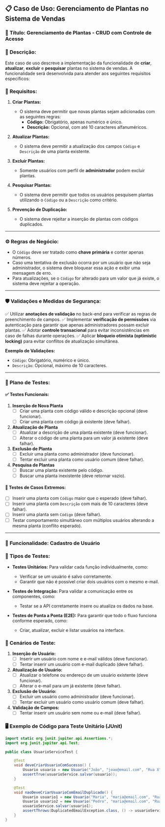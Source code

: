 
## 📋 Caso de Uso: Gerenciamento de Plantas no Sistema de Vendas

### 🎯 **Título:** Gerenciamento de Plantas - CRUD com Controle de Acesso

### 📝 **Descrição:**
Este caso de uso descreve a implementação da funcionalidade de **criar**, **atualizar**, **excluir** e **pesquisar** plantas no sistema de vendas. A funcionalidade será desenvolvida para atender aos seguintes requisitos específicos:

### 📌 **Requisitos:**
1. **Criar Plantas:**
   - O sistema deve permitir que novas plantas sejam adicionadas com as seguintes regras:
     - **Código:** Obrigatório, apenas numérico e único.
     - **Descrição:** Opcional, com até 10 caracteres alfanuméricos.

2. **Atualizar Plantas:**
   - O sistema deve permitir a atualização dos campos `Código` e `Descrição` de uma planta existente.

3. **Excluir Plantas:**
   - Somente usuários com perfil de **administrador** podem excluir plantas.

4. **Pesquisar Plantas:**
   - O sistema deve permitir que todos os usuários pesquisem plantas utilizando o `Código` ou a `Descrição` como critério.

5. **Prevenção de Duplicação:**
   - O sistema deve rejeitar a inserção de plantas com códigos duplicados.

---

### ⚙️ **Regras de Negócio:**
- O `Código` deve ser tratado como **chave primária** e conter apenas números.
- Caso uma tentativa de exclusão ocorra por um usuário que não seja administrador, o sistema deve bloquear essa ação e exibir uma mensagem de erro.
- Para atualizações, se o `Código` for alterado para um valor que já existe, o sistema deve rejeitar a operação.

---

### 🛡️ **Validações e Medidas de Segurança:**
✅ Utilizar **anotações de validação** no back-end para verificar as regras de preenchimento de campos.
✅ Implementar **verificação de permissões** via autenticação para garantir que apenas administradores possam excluir plantas.
✅ Adotar **controle transacional** para evitar inconsistências em caso de falhas durante operações.
✅ Aplicar **bloqueio otimista (optimistic locking)** para evitar conflitos de atualização simultânea.

**Exemplo de Validações:**
- `Código`: Obrigatório, numérico e único.
- `Descrição`: Opcional, máximo de 10 caracteres.

---

### 🧪 **Plano de Testes:**

#### ✅ **Testes Funcionais:**
1. **Inserção de Nova Planta**
   - [ ] Criar uma planta com código válido e descrição opcional (deve funcionar).
   - [ ] Criar uma planta com código já existente (deve falhar).

2. **Atualização de Planta**
   - [ ] Atualizar a descrição de uma planta existente (deve funcionar).
   - [ ] Alterar o código de uma planta para um valor já existente (deve falhar).

3. **Exclusão de Planta**
   - [ ] Excluir uma planta como administrador (deve funcionar).
   - [ ] Tentar excluir uma planta como usuário comum (deve falhar).

4. **Pesquisa de Plantas**
   - [ ] Buscar uma planta existente pelo código.
   - [ ] Buscar uma planta inexistente (deve retornar vazio).

#### 🚨 **Testes de Casos Extremos:**
- [ ] Inserir uma planta com `Código` maior que o esperado (deve falhar).
- [ ] Inserir uma planta com `Descrição` com mais de 10 caracteres (deve falhar).
- [ ] Inserir uma planta sem `Código` (deve falhar).
- [ ] Testar comportamento simultâneo com múltiplos usuários alterando a mesma planta (conflito esperado).

---

### 🔎 **Funcionalidade: Cadastro de Usuário**

### 📌 **Tipos de Testes:**
- **Testes Unitários:** Para validar cada função individualmente, como:
  - Verificar se um usuário é salvo corretamente.
  - Garantir que não é possível criar dois usuários com o mesmo e-mail.

- **Testes de Integração:** Para validar a comunicação entre os componentes, como:
  - Testar se a API corretamente insere ou atualiza os dados na base.

- **Testes de Ponta a Ponta (E2E):** Para garantir que todo o fluxo funciona conforme esperado, como:
  - Criar, atualizar, excluir e listar usuários na interface.

### 🧪 **Cenários de Teste:**

1. **Inserção de Usuário:**
   - [ ] Inserir um usuário com nome e e-mail válidos (deve funcionar).
   - [ ] Tentar inserir um usuário com e-mail duplicado (deve falhar).

2. **Atualização de Usuário:**
   - [ ] Atualizar o telefone ou endereço de um usuário existente (deve funcionar).
   - [ ] Alterar o e-mail para um já existente (deve falhar).

3. **Exclusão de Usuário:**
   - [ ] Excluir um usuário como administrador (deve funcionar).
   - [ ] Tentar excluir um usuário como usuário comum (deve falhar).

4. **Validação de Campos:**
   - [ ] Tentar inserir um usuário sem nome ou e-mail (deve falhar).

### 🖥️ **Exemplo de Código para Teste Unitário (JUnit)**
```java
import static org.junit.jupiter.api.Assertions.*;
import org.junit.jupiter.api.Test;

public class UsuarioServiceTest {

    @Test
    void deveCriarUsuarioComSucesso() {
        Usuario usuario = new Usuario("João", "joao@email.com", "Rua X", "11999999999");
        assertTrue(usuarioService.salvar(usuario));
    }

    @Test
    void naoDeveCriarUsuarioComEmailDuplicado() {
        Usuario usuario1 = new Usuario("Maria", "maria@email.com", "Rua Y", "11988888888");
        Usuario usuario2 = new Usuario("Pedro", "maria@email.com", "Rua Z", "11977777777");
        usuarioService.salvar(usuario1);
        assertThrows(DuplicatedEmailException.class, () -> usuarioService.salvar(usuario2));
    }
}
```
